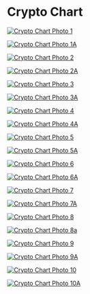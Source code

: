 # Crypto Chart


[![Crypto Chart Photo 1](https://github.com/dwachira/Crypto_Chart/blob/master/src/crypto_chart/img/screenshots/Crypto%20Chart%201.png?raw=false)](http://www.davidwachira.com)

[![Crypto Chart Photo 1A](https://github.com/dwachira/Crypto_Chart/blob/master/src/crypto_chart/img/screenshots/Crypto%20Chart%201A.png?raw=false)](http://www.davidwachira.com)

[![Crypto Chart Photo 2](https://github.com/dwachira/Crypto_Chart/blob/master/src/crypto_chart/img/screenshots/Crypto%20Chart%202.png?raw=false)](http://www.davidwachira.com)

[![Crypto Chart Photo 2A](https://github.com/dwachira/Crypto_Chart/blob/master/src/crypto_chart/img/screenshots/Crypto%20Chart%202A.png?raw=false)](http://www.davidwachira.com)

[![Crypto Chart Photo 3](https://github.com/dwachira/Crypto_Chart/blob/master/src/crypto_chart/img/screenshots/Crypto%20Chart%203.png?raw=false)](http://www.davidwachira.com)

[![Crypto Chart Photo 3A](https://github.com/dwachira/Crypto_Chart/blob/master/src/crypto_chart/img/screenshots/Crypto%20Chart%203A.png?raw=false)](http://www.davidwachira.com)

[![Crypto Chart Photo 4](https://github.com/dwachira/Crypto_Chart/blob/master/src/crypto_chart/img/screenshots/Crypto%20Chart%204.png?raw=false)](http://www.davidwachira.com)

[![Crypto Chart Photo 4A](https://github.com/dwachira/Crypto_Chart/blob/master/src/crypto_chart/img/screenshots/Crypto%20Chart%204A.png?raw=false)](http://www.davidwachira.com)

[![Crypto Chart Photo 5](https://github.com/dwachira/Crypto_Chart/blob/master/src/crypto_chart/img/screenshots/Crypto%20Chart%205.png?raw=false)](http://www.davidwachira.com)

[![Crypto Chart Photo 5A](https://github.com/dwachira/Crypto_Chart/blob/master/src/crypto_chart/img/screenshots/Crypto%20Chart%205A.png?raw=false)](http://www.davidwachira.com)

[![Crypto Chart Photo 6](https://github.com/dwachira/Crypto_Chart/blob/master/src/crypto_chart/img/screenshots/Crypto%20Chart%206.png?raw=false)](http://www.davidwachira.com)

[![Crypto Chart Photo 6A](https://github.com/dwachira/Crypto_Chart/blob/master/src/crypto_chart/img/screenshots/Crypto%20Chart%206A.png?raw=false)](http://www.davidwachira.com)

[![Crypto Chart Photo 7](https://github.com/dwachira/Crypto_Chart/blob/master/src/crypto_chart/img/screenshots/Crypto%20Chart%207.png?raw=false)](http://www.davidwachira.com)

[![Crypto Chart Photo 7A](https://github.com/dwachira/Crypto_Chart/blob/master/src/crypto_chart/img/screenshots/Crypto%20Chart%207A.png?raw=false)](http://www.davidwachira.com)

[![Crypto Chart Photo 8](https://github.com/dwachira/Crypto_Chart/blob/master/src/crypto_chart/img/screenshots/Crypto%20Chart%208.png?raw=false)](http://www.davidwachira.com)

[![Crypto Chart Photo 8a](https://github.com/dwachira/Crypto_Chart/blob/master/src/crypto_chart/img/screenshots/Crypto%20Chart%208A.png?raw=false)](http://www.davidwachira.com)

[![Crypto Chart Photo 9](https://github.com/dwachira/Crypto_Chart/blob/master/src/crypto_chart/img/screenshots/Crypto%20Chart%209.png?raw=false)](http://www.davidwachira.com)

[![Crypto Chart Photo 9A](https://github.com/dwachira/Crypto_Chart/blob/master/src/crypto_chart/img/screenshots/Crypto%20Chart%209A.png?raw=false)](http://www.davidwachira.com)

[![Crypto Chart Photo 10](https://github.com/dwachira/Crypto_Chart/blob/master/src/crypto_chart/img/screenshots/Crypto%20Chart%2010.png?raw=false)](http://www.davidwachira.com)

[![Crypto Chart Photo 10A](https://github.com/dwachira/Crypto_Chart/blob/master/src/crypto_chart/img/screenshots/Crypto%20Chart%2010A.png?raw=false)](http://www.davidwachira.com)
